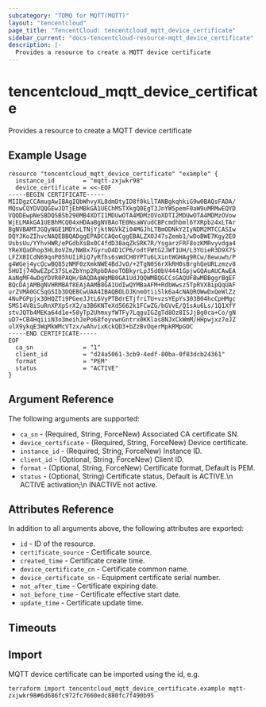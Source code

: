 ```yaml
---
subcategory: "TDMQ for MQTT(MQTT)"
layout: "tencentcloud"
page_title: "TencentCloud: tencentcloud_mqtt_device_certificate"
sidebar_current: "docs-tencentcloud-resource-mqtt_device_certificate"
description: |-
  Provides a resource to create a MQTT device certificate
---
```


# tencentcloud_mqtt_device_certificate

Provides a resource to create a MQTT device certificate

## Example Usage

```hcl
resource "tencentcloud_mqtt_device_certificate" "example" {
  instance_id        = "mqtt-zxjwkr98"
  device_certificate = <<-EOF
-----BEGIN CERTIFICATE-----
MIIDgzCCAmugAwIBAgIQbWhvyXL8dmDtyID8f0kLlTANBgkqhkiG9w0BAQsFADA/
MQswCQYDVQQGEwJDTjEbMBkGA1UEChMSTXkgQ0EgT3JnYW5pemF0aW9uMRMwEQYD
VQQDEwpNeSBDQSBSb290MB4XDTI1MDUwOTA4MDMzOVoXDTI2MDUwOTA4MDMzOVow
WjELMAkGA1UEBhMCQ04xHDAaBgNVBAoTE0NsaWVudCBPcmdhbml6YXRpb24xLTAr
BgNVBAMTJGQyNGE1MDYxLTNjYjktNGVkZi04MGJhLTBmODNkY2IyNDM2MTCCASIw
DQYJKoZIhvcNAQEBBQADggEPADCCAQoCggEBALZXOJ47sZemb1/wDoBWE7Kgy2EO
UsbsUu/YYhvHWR/ePGdbXsBx0C4fdD38aqZkSRK7R/YsgarzFRF8ozKMRvyvdga4
YReXQaOhop3HL8oVZm/NW8x7GyruD4D1CP6/odtFWtG2JWf1UH/L3YUieR3D9X7S
LFZXBICdN69qnP05hUIiRiQ7yRfhs6sWdCH8YPTu6LXintWGHAg9RCw/8ewuwh/P
g4WGej4ycQcwBQ85zNMF0zXmkNWE4BdJvO/+2TgN0S6rXkRH0sBrghQeURLzmzv8
5HUIj740wEZpC37SLeZbYnp2RpbDAooTOBkyrLpJ5d0bV4441GpjwGQAuAUCAwEA
AaNgMF4wDgYDVR0PAQH/BAQDAgWgMB0GA1UdJQQWMBQGCCsGAQUFBwMBBggrBgEF
BQcDAjAMBgNVHRMBAf8EAjAAMB8GA1UdIwQYMBaAFM+RdbWwsz5TpRVX8ipQqUAF
urZVMA0GCSqGSIb3DQEBCwUAA4IBAQBOLOJKnmOtiiSlk6a4cNAQROWwDxQeWlZz
4NuPGPpjx3OHQZTi9PGeeJJtL6VyPTBdrETjfriTU+vzsYEpYs303B04hcCpHMgc
SMS14V8iSuRnXPXpSrX2/a3B6KNTeXd5662k1FCwZG/bGVvE/Q1sAu6Ls/1Q1XfY
stvJQTb4MEKa64d1e+58yTp2UhmxyfWTFy7LqguIGZgTd8Oz8ISJjBg0ca+Co/gN
uD7+CB4HqiiiN3o3meihJePo68foyvwnGntrx0KKlas8NJxCkWmM/HHpwjxz7eJZ
ulX9ykqE3WqMkWMcVTzx/wAhvixKckQD3+bZzBvOqerMpkRMpGOC
-----END CERTIFICATE-----
EOF
  ca_sn              = "1"
  client_id          = "d24a5061-3cb9-4edf-80ba-0f83dcb24361"
  format             = "PEM"
  status             = "ACTIVE"
}
```

## Argument Reference

The following arguments are supported:

* `ca_sn` - (Required, String, ForceNew) Associated CA certificate SN.
* `device_certificate` - (Required, String, ForceNew) Device certificate.
* `instance_id` - (Required, String, ForceNew) Instance ID.
* `client_id` - (Optional, String, ForceNew) Client ID.
* `format` - (Optional, String, ForceNew) Certificate format, Default is PEM.
* `status` - (Optional, String) Certificate status, Default is ACTIVE.\n  ACTIVE activation;\n  INACTIVE not active.

## Attributes Reference

In addition to all arguments above, the following attributes are exported:

* `id` - ID of the resource.
* `certificate_source` - Certificate source.
* `created_time` - Certificate create time.
* `device_certificate_cn` - Certificate common name.
* `device_certificate_sn` - Equipment certificate serial number.
* `not_after_time` - Certificate expiring date.
* `not_before_time` - Certificate effective start date.
* `update_time` - Certificate update time.


## Timeouts

<no value>


## Import

MQTT device certificate can be imported using the id, e.g.

```
terraform import tencentcloud_mqtt_device_certificate.example mqtt-zxjwkr98#6d686fc972fc7660edc880fc7f490b95
```


